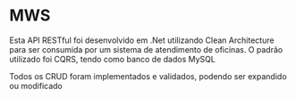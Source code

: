 # MWS

Esta API RESTful foi desenvolvido em .Net utilizando Clean Architecture para ser consumida por um sistema de atendimento de oficinas.
O padrão utilizado foi CQRS, tendo como banco de dados MySQL

Todos os CRUD foram implementados e validados, podendo ser expandido ou modificado
